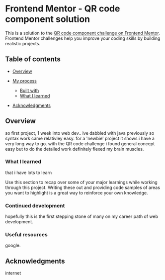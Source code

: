 # Frontend Mentor - QR code component solution

This is a solution to the [QR code component challenge on Frontend Mentor](https://www.frontendmentor.io/challenges/qr-code-component-iux_sIO_H). Frontend Mentor challenges help you improve your coding skills by building realistic projects.

## Table of contents

-   [Overview](#overview)

-   [My process](#my-process)
    -   [Built with](#built-with)
    -   [What I learned](#what-i-learned)
-   [Acknowledgments](#acknowledgments)

## Overview

so first project, 1 week into web dev.. ive dabbled with java previously so syntax work came relativley easy.
for a 'newbie' project it shows i have a very long way to go.
with the QR code challenge i found general concept easy but to do the detailed work definitely flexed my brain muscles.

### What I learned

that i have lots to learn

Use this section to recap over some of your major learnings while working through this project. Writing these out and providing code samples of areas you want to highlight is a great way to reinforce your own knowledge.

### Continued development

hopefully this is the first stepping stone of many on my career path of web development.

### Useful resources

google.

## Acknowledgments

internet

